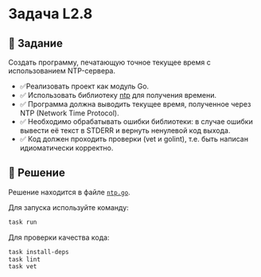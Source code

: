# Задача L2.8

## 📝 Задание
Создать программу, печатающую точное текущее время с использованием NTP-сервера.

- ✅Реализовать проект как модуль Go.
- ✅ Использовать библиотеку [ntp](https://pkg.go.dev/github.com/beevik/ntp) для получения времени.
- ✅ Программа должна выводить текущее время, полученное через NTP (Network Time Protocol).
- ✅ Необходимо обрабатывать ошибки библиотеки: в случае ошибки вывести её текст в STDERR и вернуть ненулевой код выхода.
- ✅ Код должен проходить проверки (vet и golint), т.е. быть написан идиоматически корректно.

## 🎯 Решение

Решение находится в файле [`ntp.go`](./ntp.go).

Для запуска используйте команду:
```bash
task run
```

Для проверки качества кода:
```bash
task install-deps
task lint
task vet
```
